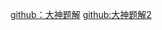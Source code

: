 [github：大神题解](https://github.com/CyC2018/CS-Notes)
[github:大神题解2](https://github.com/youngyangyang04/leetcode-master)